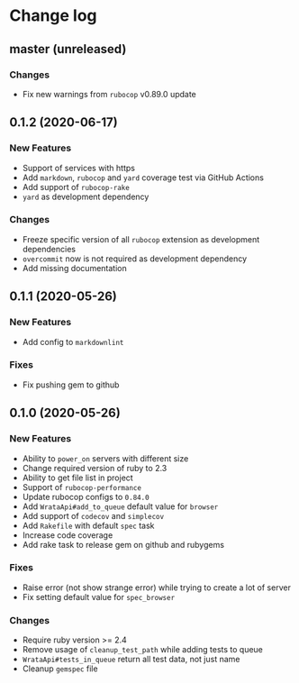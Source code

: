 # Change log

## master (unreleased)

### Changes

* Fix new warnings from `rubocop` v0.89.0 update

## 0.1.2 (2020-06-17)

### New Features

* Support of services with https
* Add `markdown`, `rubocop` and `yard` coverage
  test via GitHub Actions
* Add support of `rubocop-rake`
* `yard` as development dependency

### Changes

* Freeze specific version of all `rubocop` extension
  as development dependencies
* `overcommit` now is not required as development dependency
* Add missing documentation

## 0.1.1 (2020-05-26)

### New Features

* Add config to `markdownlint`

### Fixes

* Fix pushing gem to github

## 0.1.0 (2020-05-26)

### New Features

* Ability to `power_on` servers with different size
* Change required version of ruby to 2.3
* Ability to get file list in project
* Support of `rubocop-performance`
* Update rubocop configs to `0.84.0`
* Add `WrataApi#add_to_queue` default value for `browser`
* Add support of `codecov` and `simplecov`
* Add `Rakefile` with default `spec` task
* Increase code coverage
* Add rake task to release gem on github and rubygems

### Fixes

* Raise error (not show strange error) while trying to create a lot of server
* Fix setting default value for `spec_browser`

### Changes

* Require ruby version >= 2.4
* Remove usage of `cleanup_test_path` while adding tests to queue
* `WrataApi#tests_in_queue` return all test data, not just name
* Cleanup `gemspec` file
